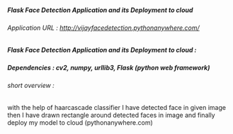 ##### Flask Face Detection Application and its Deployment to cloud

###### Application URL : http://vijayfacedetection.pythonanywhere.com/


##### Flask Face Detection Application and its Deployment to cloud :

##### Dependencies : cv2, numpy, urllib3, Flask (python web framework)

###### short overview :

with the help of haarcascade classifier I have detected face in given image 
then I have drawn rectangle around detected faces in image
and finally deploy my model to cloud (pythonanywhere.com)

